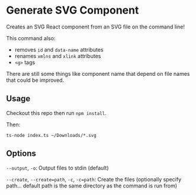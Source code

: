 # Generate SVG Component

Creates an SVG React component from an SVG file on the command line!

This command also:

- removes `id` and `data-name` attributes
- renames `xmlns` and `xlink` attributes
- `<g>` tags

There are still some things like component name that depend on file names that could be improved.

## Usage

Checkout this repo then run `npm install`.

Then:

```
ts-node index.ts ~/Downloads/*.svg
```

## Options

`--output`, `-o`: Output files to stdin (default)

`--create`, `--create=path`, `-c`, `-c=path`: Create the files (optionally specify path... default path is the same directory as the command is run from)
